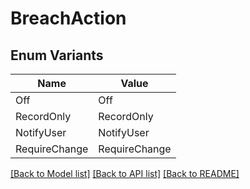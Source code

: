 # BreachAction

## Enum Variants

| Name | Value |
|---- | -----|
| Off | Off |
| RecordOnly | RecordOnly |
| NotifyUser | NotifyUser |
| RequireChange | RequireChange |


[[Back to Model list]](../README.md#documentation-for-models) [[Back to API list]](../README.md#documentation-for-api-endpoints) [[Back to README]](../README.md)


